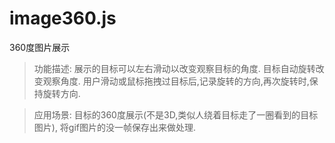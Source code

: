 # image360.js
360度图片展示

> 功能描述: 展示的目标可以左右滑动以改变观察目标的角度.
			目标自动旋转改变观察角度.
			用户滑动或鼠标拖拽过目标后,记录旋转的方向,再次旋转时,保持旋转方向.


> 应用场景: 目标的360度展示(不是3D,类似人绕着目标走了一圈看到的目标图片), 将gif图片的没一帧保存出来做处理.
